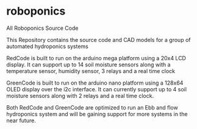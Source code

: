# roboponics
All Roboponics Source Code

This Repository contains the source code and CAD models for a group of automated hydroponics systems

RedCode is built to run on the arduino mega platform using a 20x4 LCD display. It can support up to 14 soil moisture sensors along with a temperature sensor, humidity sensor, 3 relays and a real time clock

GreenCode is built to run on the arduino nano platform using a 128x64 OLED display over the i2c interface. It can currently support up to 4 soil moisture sensors along with 2 relays and a real time clock.

Both RedCode and GreenCode are optimized to run an Ebb and flow hydroponics system and will be gaining support for more systems in the near future.

